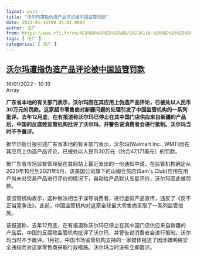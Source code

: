```yaml
---
layout: post
title: "沃尔玛遭指伪造产品评论被中国监管罚款"
date: 2022-01-16T09:45:02.000Z
author: 法广
from: https://www.rfi.fr/cn/%E4%B8%AD%E5%9B%BD/20220116-%E6%B2%83%E5%B0%94%E7%8E%9B%E9%81%AD%E6%8C%87%E4%BC%AA%E9%80%A0%E4%BA%A7%E5%93%81%E8%AF%84%E8%AE%BA%E8%A2%AB%E4%B8%AD%E5%9B%BD%E7%9B%91%E7%AE%A1%E7%BD%9A%E6%AC%BE
tags: [ 法广 ]
categories: [ 法广 ]
---
```

<!--1642326302000-->
[沃尔玛遭指伪造产品评论被中国监管罚款](https://www.rfi.fr/cn/%E4%B8%AD%E5%9B%BD/20220116-%E6%B2%83%E5%B0%94%E7%8E%9B%E9%81%AD%E6%8C%87%E4%BC%AA%E9%80%A0%E4%BA%A7%E5%93%81%E8%AF%84%E8%AE%BA%E8%A2%AB%E4%B8%AD%E5%9B%BD%E7%9B%91%E7%AE%A1%E7%BD%9A%E6%AC%BE)
------

<div>
<div>16/01/2022 - 10:19</div>Array<p><strong>                    广东省本地的有关部门表示，沃尔玛因在其应用上伪造产品评论，已被处以人民币30万元的罚款。这家超市零售商对新疆问题的处理引发了中国监管机构的一系列批评。去年12月底，在有报道称沃尔玛已停止在其中国门店供应来自新疆的产品后，中国的反腐败监管机构批评了沃尔玛，并警告说消费者会进行抵制。沃尔玛当时不予置评。                </strong></p><div >                    <p>据华尔街日报引述广东省本地的有关部门表示，沃尔玛(Walmart Inc., WMT)因在其应用上伪造产品评论，已被处以人民币30万元（约合47,171美元）的罚款。</p><p>据广东省市场监督管理局在其网站上最近发出的一份通知中说，在监管机构确定从2020年10月到2021年5月，该美国公司旗下的山姆会员店(Sam's Club)应用在用户尚未对交易产品进行评价的情况下，自动给产品默认五星评价，沃尔玛因此被罚款。</p><p>该监管机构表示，这种做法相当于误导消费者，进行虚假产品宣传，违反了《反不正当竞争法》。此前，中国监管机构对这家全球最大零售商采取了一系列监管措施。</p><p>该报道称，去年12月底，在有报道称沃尔玛已停止在其中国门店供应来自新疆的产品后，中国的反腐败监管机构批评了沃尔玛，并警告说消费者会进行抵制。沃尔玛当时不予置评。1月初，中国市场监管机构支持的一家媒体报道了因涉嫌网络安全违规而对这家零售商采取行政措施。沃尔玛当时没有立即置评。</p>                                            <div data-selfpromo-newsletter>    </div>    <div data-selfpromo-app>    </div>                </div>
</div>
